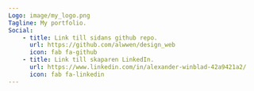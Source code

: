 ```yaml
---
Logo: image/my_logo.png
Tagline: My portfolio.
Social:
    - title: Link till sidans github repo.
      url: https://github.com/alwwen/design_web
      icon: fab fa-github
    - title: Link till skaparen LinkedIn.
      url: https://www.linkedin.com/in/alexander-winblad-42a9421a2/
      icon: fab fa-linkedin
---
```

